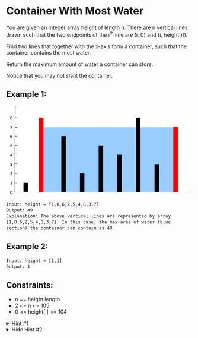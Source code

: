 # Container With Most Water

You are given an integer array height of length n. There are n vertical lines drawn such that the two endpoints of the i<sup>th</sup> line are (i, 0) and (i, height[i]).

Find two lines that together with the x-axis form a container, such that the container contains the most water.

Return the maximum amount of water a container can store.

Notice that you may not slant the container.

## Example 1:

![Example 1](./images/ex1.jpg)

```
Input: height = [1,8,6,2,5,4,8,3,7]
Output: 49
Explanation: The above vertical lines are represented by array [1,8,6,2,5,4,8,3,7]. In this case, the max area of water (blue section) the container can contain is 49.
```

## Example 2:

```
Input: height = [1,1]
Output: 1
```

## Constraints:

- n == height.length
- 2 <= n <= 105
- 0 <= height[i] <= 104

<details>
<summary>Hint #1</summary>
The aim is to maximize the area formed between the vertical lines. The area of any container is calculated using the shorter line as length and the distance between the lines as the width of the rectangle.

```
Area = length of shorter vertical line * distance between lines
```

We can definitely get the maximum width container as the outermost lines have the maximum distance between them. However, this container <strong>might not be the maximum in size</strong> as one of the vertical lines of this container could be really short.

![Hint 1](./images/hint1.png)
![Hint 2](./images/hint2.png)

</details>

<details>
<summary>Hide Hint #2</summary>
Start with the maximum width container and go to a shorter width container if there is a vertical line longer than the current containers shorter line. This way we are compromising on the width but we are looking forward to a longer length container.
</details>
